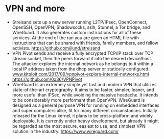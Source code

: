 # VPN and more
*  Streisand sets up a new server running L2TP/IPsec, OpenConnect, OpenSSH, OpenVPN, Shadowsocks, sslh, Stunnel, a Tor bridge, and WireGuard. It also generates custom instructions for all of these services. At the end of the run you are given an HTML file with instructions that can be shared with friends, family members, and fellow activists. https://github.com/jlund/streisand
* VPN Pivot sends and receive a fully encrypted TCP/IP stack over TCP stream socket, then the peers forward it into the desired device/host. The attacker explores the internal network as he belongs to it within a local IP address taken from the dhcp server or statically configured. www.kitploit.com/2017/09/vpnpivot-explore-internal-networks.html https://github.com/0x36/VPNPivot
* WireGuard is an extremely simple yet fast and modern VPN that utilizes state-of-the-art cryptography. It aims to be faster, simpler, leaner, and more useful than IPSec, while avoiding the massive headache. It intends to be considerably more performant than OpenVPN. WireGuard is designed as a general purpose VPN for running on embedded interfaces and super computers alike, fit for many different circumstances. Initially released for the Linux kernel, it plans to be cross-platform and widely deployable. It is currently under heavy development, but already it might be regarded as the most secure, easiest to use, and simplest VPN solution in the industry. https://www.wireguard.com/ 